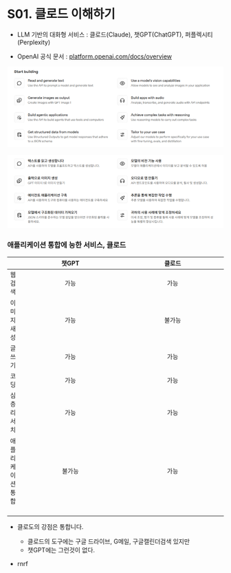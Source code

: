 
# S01. 클로드 이해하기

- LLM 기반의 대화형 서비스 : 클로드(Claude), 챗GPT(ChatGPT), 퍼플렉시티(Perplexity)

- OpenAI 공식 문서 : [platform.openai.com/docs/overview](https://platform.openai.com/docs/overview)

![StartBuilding](./img/s00_openai_start_en.png)

![StartBuilding](./img/s00_openai_start_kr.png)

### 애플리케이션 통합에 능한 서비스, 클로드

|      | 챗GPT | 클로드 |
|------|:-----:|:-----:|
| 웹 검색         |  가능  |  가능  |
| 이미지 새성      |  가능  | 불가능  |
| 글쓰기          |  가능  |  가능  |
| 코딩            |  가능  |  가능  | 
| 심층 리서치      |  가능  |  가능  |
| 애플리케이션 통합 | 불가능  |  가능  | 
| | 　　　　　　　　　　　　　　　　 | 　　　　　　　　　　　　　　　　 |

- 클로도의 강점은 통합니다. 
  - 클로드의 도구에는 구글 드라이브, G메일, 구글캘린더검색 있지만
  - 챗GPT에는 그런것이 없다.

- rnrf